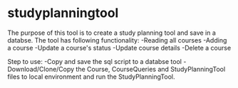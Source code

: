 # studyplanningtool
The purpose of this tool is to create a study planning tool and save in a databse. The tool has following functionality:
-Reading all courses
-Adding a course
-Update a course's status
-Update course details
-Delete a course

Step to use: 
-Copy and save the sql script to a databse tool
-Download/Clone/Copy the Course, CourseQueries and StudyPlanningTool files to local environment and run the StudyPlanningTool.
